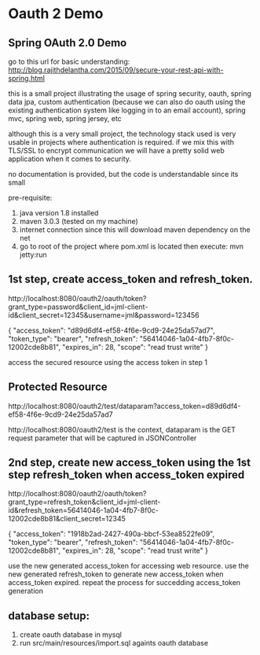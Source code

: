 Oauth 2 Demo
==================

Spring OAuth 2.0 Demo
----------------------

go to this url for basic understanding:
http://blog.rajithdelantha.com/2015/09/secure-your-rest-api-with-spring.html

this is a small project illustrating the usage of spring security, oauth, spring data jpa, custom authentication (because we can also do oauth using the existing 
authentication system like logging in to an email account), spring mvc, spring web, spring jersey, etc

although this is a very small project, the technology stack used is very usable in projects where authentication is required. if we mix this with
TLS/SSL to encrypt communication we will have a pretty solid web application when it comes to security. 

no documentation is provided, but the code is understandable since its small



pre-requisite:
1) java version 1.8 installed
2) maven 3.0.3 (tested on my machine)
3) internet connection since this will download maven dependency on the net
4) go to root of the project where pom.xml is located then execute:
 mvn jetty:run


1st step, create access_token and refresh_token.
----------------------------

http://localhost:8080/oauth2/oauth/token?grant_type=password&client_id=jml-client-id&client_secret=12345&username=jml&password=123456


{
	"access_token": "d89d6df4-ef58-4f6e-9cd9-24e25da57ad7",
	"token_type": "bearer",
	"refresh_token": "56414046-1a04-4fb7-8f0c-12002cde8b81",
	"expires_in": 28,
	"scope": "read trust write"
}


access the secured resource using the access token in step 1

Protected Resource
------------------
http://localhost:8080/oauth2/test/dataparam?access_token=d89d6df4-ef58-4f6e-9cd9-24e25da57ad7

http://localhost:8080/oauth2/test is the context, dataparam is the GET request parameter
that will be captured in JSONController


2nd step, create new access_token using the 1st step refresh_token when access_token expired
---------------------------

http://localhost:8080/oauth2/oauth/token?grant_type=refresh_token&client_id=jml-client-id&refresh_token=56414046-1a04-4fb7-8f0c-12002cde8b81&client_secret=12345

{
	"access_token": "1918b2ad-2427-490a-bbcf-53ea8522fe09",
	"token_type": "bearer",
	"refresh_token": "56414046-1a04-4fb7-8f0c-12002cde8b81",
	"expires_in": 28,
	"scope": "read trust write"
}

use the new generated access_token for accessing web resource. use the new generated refresh_token to generate new access_token when access_token
expired. repeat the process for succedding access_token generation


database setup:
------------------

1) create oauth database in mysql
2) run src/main/resources/import.sql 
   againts oauth database

